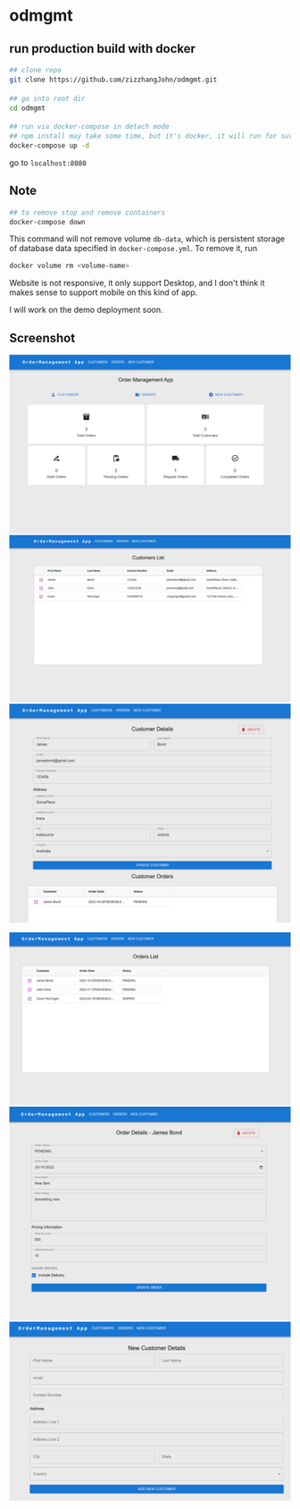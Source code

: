 # odmgmt

## run production build with docker

```bash
## clone repo
git clone https://github.com/zizzhangJohn/odmgmt.git

## go into root dir
cd odmgmt

## run via docker-compose in detach mode
## npm install may take some time, but it's docker, it will run for sure lol
docker-compose up -d
```
go to `localhost:8080`

## Note
```bash
## to remove stop and remove containers
docker-compose down
```
This command will not remove volume `db-data`, which is persistent storage of database data specified in `docker-compose.yml`. To remove it, run
```bash
docker volume rm <volume-name>
```
Website is not responsive, it only support Desktop, and I don't think it makes sense to support mobile on this kind of app.

I will work on the demo deployment soon.

## Screenshot


![home page](./screenshots/homePageSS.png)
![customer list](./screenshots/customerListSS.png)
![customer page](./screenshots/customerPageSS.png)

![order list](./screenshots/orderListSS.png)
![order page](./screenshots/orderPageSS.png)
![new customer](./screenshots/newCustomerSS.png)

